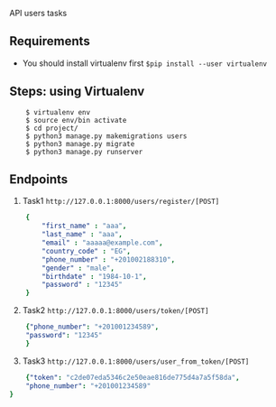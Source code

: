 API users tasks

## Requirements
 - You should install virtualenv first
```$pip install --user virtualenv ```

## Steps: using Virtualenv
```
    $ virtualenv env 
    $ source env/bin activate
    $ cd project/
    $ python3 manage.py makemigrations users
    $ python3 manage.py migrate
    $ python3 manage.py runserver
```

##  Endpoints

1. Task1
`http://127.0.0.1:8000/users/register/[POST]`
``` yaml
    {
        "first_name" : "aaa",
        "last_name" : "aaa",
        "email" : "aaaaa@example.com",
        "country_code" : "EG",
        "phone_number" : "+201002188310",
        "gender" : "male",
        "birthdate" : "1984-10-1",
        "password" : "12345"
    }
```
2. Task2
`http://127.0.0.1:8000/users/token/[POST]`
``` yaml
    {"phone_number": "+201001234589",
    "password": "12345"
    }
```
3. Task3
`http://127.0.0.1:8000/users/user_from_token/[POST]`
``` yaml
    {"token": "c2de07eda5346c2e50eae816de775d4a7a5f58da",
    "phone_number": "+201001234589"
}
```
